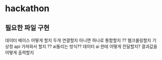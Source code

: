 # hackathon
## 필요한 파일 구현
 데이터 베이스 어떻게 할지 두개 연결할지 아니면 하나로 통합할지 ??
 웹크롤링할지 기상청 api 가져와서 할지 ??
 ai돌리는 방식??
 데이터  ai 한테 어떻게 전달할지?
 결과값을 어떻게 출력할지 
